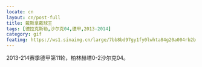 ```yaml
---
locate: cn
layout: cn/post-full
title: 戴斯拿戴球王
tags: [德拉克斯勒,沙尔克04,德甲,2013-2014]
category: gif
featimg: https://ws1.sinaimg.cn/large/7bb8bd97gy1fy0lwhta84g20a004rb2b.gif
---
```


2013-214赛季德甲第11轮，柏林赫塔0-2沙尔克04。
